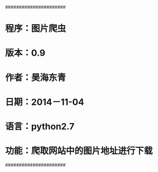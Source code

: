 ######################
#   程序：图片爬虫
#   版本：0.9
#   作者：昊海东青
#   日期：2014－11-04
#   语言：python2.7
#   功能：爬取网站中的图片地址进行下载
######################
